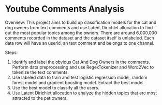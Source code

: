 # Youtube Comments Analysis
Overview:
This project aims to build up classification models for the cat and dog owners from text comments and use Latent Dirichlet allocation to find out the most popular topics among the owners. There are around 6,000,000 comments recorded in the dataset and the dataset itself is unlabeled. Each data row will have an userid, an text comment and belongs to one channel.

Steps:
1. Identify and label the obvious Cat And Dog Owners in the comments. Perform data preprocessing and use RegexTokenizer and Word2Vec to tokenize the text comments.
2. Use labeled data to train and test logistic regression model, random forest model and gradient boosting model. Extract the best model.
3. Use the best model to classify all the users.
4. Use Latent Dirichlet allocation to analyze the hidden topics that are most attracted to the pet owners.

